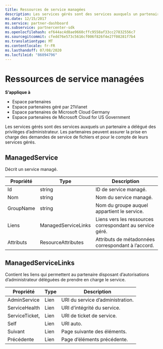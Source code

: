 ```yaml
---
title: Ressources de service managées
description: Les services gérés sont des services auxquels un partenaire a délégué des privilèges d’administrateur. Les partenaires peuvent assurer la prise en charge des demandes de service de fichiers et pour le compte de leurs services gérés.
ms.date: 12/15/2017
ms.service: partner-dashboard
ms.subservice: partnercenter-sdk
ms.openlocfilehash: ef644ac4d8ae9660cffc9558af33cc27832556c7
ms.sourcegitcommit: cfedd76e573c5616cf006f826f4e27f08281f7b4
ms.translationtype: MT
ms.contentlocale: fr-FR
ms.lasthandoff: 07/08/2020
ms.locfileid: "86094796"
---
```

# <a name="managed-service-resources"></a>Ressources de service managées

**S’applique à**

- Espace partenaires
- Espace partenaires géré par 21Vianet
- Espace partenaires de Microsoft Cloud Germany
- Espace partenaires de Microsoft Cloud for US Government

Les services gérés sont des services auxquels un partenaire a délégué des privilèges d’administrateur. Les partenaires peuvent assurer la prise en charge des demandes de service de fichiers et pour le compte de leurs services gérés.

## <a name="managedservice"></a>ManagedService

Décrit un service managé.

| Propriété   | Type                | Description                                              |
|------------|---------------------|----------------------------------------------------------|
| Id         | string              | ID de service managé.                                  |
| Nom       | string              | Nom du service managé.                         |
| GroupName  | string              | Nom du groupe auquel appartient le service.      |
| Liens      | ManagedServiceLinks | Liens vers les ressources correspondant au service géré. |
| Attributs | ResourceAttributes  | Attributs de métadonnées correspondant à l’accord.  |

## <a name="managedservicelinks"></a>ManagedServiceLinks

Contient les liens qui permettent au partenaire disposant d’autorisations d’administrateur déléguées de prendre en charge le service.

| Propriété      | Type | Description                 |
|---------------|------|-----------------------------|
| AdminService  | Lien | URI du service d’administration.      |
| ServiceHealth | Lien | URI d’intégrité du service.     |
| ServiceTicket, | Lien | URI de ticket de service.     |
| Self          | Lien | URI auto.               |
| Suivant          | Lien | Page suivante des éléments.     |
| Précédente      | Lien | Page d’éléments précédente. |

